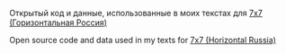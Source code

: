 Открытый код и данные, использованные в моих текстах для [7х7 (Горизонтальная Россия)](https://support.semnasem.org/)

Open source code and data used in my texts for [7x7 (Horizontal Russia)](https://support.semnasem.org/)
